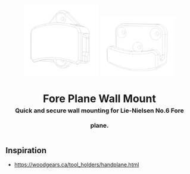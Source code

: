 <!-- 2023-08-14 -->

<p align="center">
  <img src="../../plans/plane-mount/wireframe1.png" width="40%"/>
  <img src="../../plans/plane-mount/wireframe2.png" width="40%"/>
</p>
<h1 align="center">
  Fore Plane Wall Mount
  <br>
  <sup><sub><sup>Quick and secure wall mounting for Lie-Nielsen No.6 Fore plane.<sup></sub>
</h1>

## Inspiration

- https://woodgears.ca/tool_holders/handplane.html
